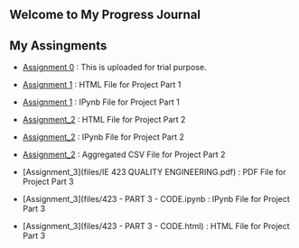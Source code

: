 ## Welcome to My Progress Journal

## My Assingments

* [Assignment 0](files/DenemePython.html) : This is uploaded for trial purpose.
* [Assignment 1](files/Project_Part_1_Bengisu_Mustafa_Fethi.html) : HTML File for Project Part 1
* [Assignment 1](files/Project_Part_1_Bengisu_Mustafa_Fethi.ipynb) : IPynb File for Project Part 1

* [Assignment_2](files/IE423_PROJECT_PART2_Bengisu_Mustafa_Fethi.html) : HTML File for Project Part 2
* [Assignment_2](files/IE423_PROJECT_PART2_Bengisu_Mustafa_Fethi.ipynb) : IPynb File for Project Part 2
* [Assignment_2](files/all_datasss.csv) : Aggregated CSV File for Project Part 2

* [Assignment_3](files/IE 423 QUALITY ENGINEERING.pdf) : PDF File for Project Part 3
* [Assignment_3](files/423 - PART 3 - CODE.ipynb : IPynb File for Project Part 3
* [Assignment_3](files/423 - PART 3 - CODE.html) : HTML File for Project Part 3
